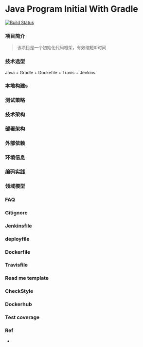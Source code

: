 
# Java Program Initial With Gradle
[![Build Status](https://travis-ci.com/Poseiden/java_program_initial_with_gradle.svg?branch=master)](https://travis-ci.com/Poseiden/java_program_initial_with_gradle)
### 项目简介
> 该项目是一个初始化代码框架，有效缩短I0时间
### 技术选型
Java + Gradle + Dockefile + Travis + Jenkins
### 本地构建s
### 测试策略
### 技术架构
### 部署架构
### 外部依赖
### 环境信息
### 编码实践
### 领域模型
### FAQ

### Gitignore
### Jenkinsfile
### deployfile
### Dockerfile
### Travisfile
### Read me template
### CheckStyle
### Dockerhub
### Test coverage

### Ref
- [](https://www.cnblogs.com/davenkin/p/spring-boot-template.html)
